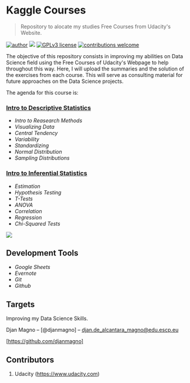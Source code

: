 # Kaggle Courses
> Repository to alocate my studies Free Courses from Udacity's Website.

[![author](https://img.shields.io/badge/author-djanmagno-red.svg)](https://www.linkedin.com/in/djan-de-alcantara-magno-698a8a106/) [![](https://img.shields.io/badge/python-3.7+-blue.svg)](https://www.python.org/downloads/release/python-365/) [![GPLv3 license](https://img.shields.io/badge/License-GPLv3-blue.svg)](http://perso.crans.org/besson/LICENSE.html) [![contributions welcome](https://img.shields.io/badge/contributions-welcome-brightgreen.svg?style=flat)](https://github.com/djanmagno/data_science/issues)

The objective of this repository consists in improving my abilities on Data Science field using the Free Courses of Udacity's Webpage to help throughout this way. Here, I will upload the summaries and the solution of the exercises from each course.
This will serve as consulting material for future approaches on the Data Science projects.

The agenda for this course is:
  
  ### [Intro to Descriptive Statistics](https://www.udacity.com/course/intro-to-descriptive-statistics--ud827)
  
   * *Intro to Reasearch Methods*
   * *Visualizing Data*
   * *Central Tendency*
   * *Variability*
   * *Standardizing*
   * *Normal Distribution*
   * *Sampling Distributions*
   
  ### [Intro to Inferential Statistics](https://www.udacity.com/course/intro-to-descriptive-statistics--ud201)
  
   * *Estimation*
   * *Hypothesis Testing*
   * *T-Tests*
   * *ANOVA*
   * *Correlation*
   * *Regression*
   * *Chi-Squared Tests*
  
![](../header.png)

## Development Tools

* *Google Sheets*
* *Evernote*
* *Git*
* *Github*

## Targets

Improving my Data Science Skills.

Djan Magno – [@djanmagno] – djan.de_alcantara_magno@edu.escp.eu

[https://github.com/djanmagno]

## Contributors

1. Udacity (https://www.udacity.com)
